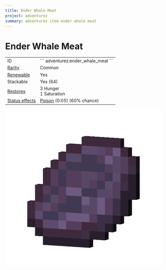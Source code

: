 ```yaml
---
title: Ender Whale Meat
project: adventurez
summary: adventurez item ender whale meat
---
```

# Ender Whale Meat
<div class="combi">
<div class="divthing">
<table class="tablething">
    <tbody>
        <tr>
            <td class="first-column">ID</td>
            <td class="second-column">
            ```
            adventurez:ender_whale_meat
            ```
            </td>
        </tr>
        <tr id="linear-top">
            <td class="first-column"><a href="https://minecraft.fandom.com/wiki/Rarity" target="_blank">Rarity</a></td>
            <td class="second-column">Common</td>
        </tr>
        <tr id="linear-top">
            <td class="first-column"><a href="https://minecraft.fandom.com/wiki/Renewable_resource" target="_blank">Renewable</a></td>
            <td class="second-column">Yes</td>
        </tr>
        <tr id="linear-top">
            <td class="first-column">Stackable</td>
            <td class="second-column">Yes (64)</td>
        </tr>
        <tr id="linear-top">
            <td class="first-column"><a href="https://minecraft.fandom.com/wiki/Food" target="_blank">Restores</a></td>
            <td class="second-column">3 Hunger<br>1 Saturation</td>
        </tr>
        <tr id="linear-top">
            <td class="first-column"><a href="https://minecraft.fandom.com/wiki/Effect" target="_blank">Status effects</a></td>
            <td class="second-column"><a href="https://minecraft.fandom.com/wiki/Poison" target="_blank">Poison</a> (0:05) (60% chance)</td>
        </tr>
    </tbody>
</table>
</div>
<div class="div-img-center">
<img src="../../../../assets/adventurez/items/ender_whale_meat.png" loading="lazy" />
</div>
</div>